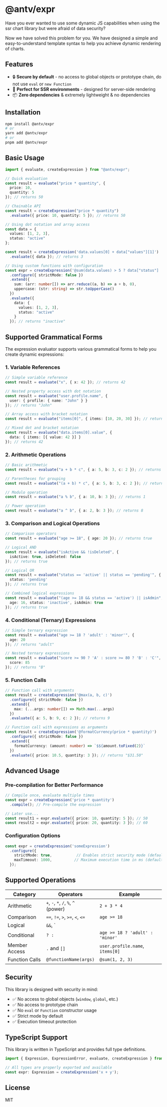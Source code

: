 # @antv/expr

Have you ever wanted to use some dynamic JS capabilities when using the ssr chart library but were afraid of data security?

Now we have solved this problem for you. We have designed a simple and easy-to-understand template syntax to help you achieve dynamic rendering of charts.

## Features

- 🔒 **Secure by default** - no access to global objects or prototype chain, do not use `eval` or `new Function`
- 🎯 **Perfect for SSR environments** - designed for server-side rendering
- 📦 **Zero dependencies** & extremely lightweight & no dependencies

## Installation

```bash
npm install @antv/expr
# or
yarn add @antv/expr
# or
pnpm add @antv/expr
```

## Basic Usage

```typescript
import { evaluate, createExpression } from "@antv/expr";

// Quick evaluation
const result = evaluate("price * quantity", {
  price: 10,
  quantity: 5
}); // returns 50

// Chainable API
const result = createExpression("price * quantity")
  .evaluate({ price: 10, quantity: 5 }); // returns 50

// Using dot notation and array access
const data = {
  values: [1, 2, 3],
  status: "active"
};

const result = createExpression('data.values[0] + data["values"][1]')
  .evaluate({ data }); // returns 3

// Using custom functions with configuration
const expr = createExpression('@sum(data.values) > 5 ? data["status"] : "inactive"')
  .configure({ strictMode: false })
  .extend({
    sum: (arr: number[]) => arr.reduce((a, b) => a + b, 0),
    uppercase: (str: string) => str.toUpperCase()
  })
  .evaluate({
    data: {
      values: [1, 2, 3],
      status: "active"
    }
  }); // returns "inactive"
```

## Supported Grammatical Forms

The expression evaluator supports various grammatical forms to help you create dynamic expressions:

### 1. Variable References

```typescript
// Simple variable reference
const result = evaluate("x", { x: 42 }); // returns 42

// Nested property access with dot notation
const result = evaluate("user.profile.name", { 
  user: { profile: { name: "John" } } 
}); // returns "John"

// Array access with bracket notation
const result = evaluate("items[0]", { items: [10, 20, 30] }); // returns 10

// Mixed dot and bracket notation
const result = evaluate("data.items[0].value", { 
  data: { items: [{ value: 42 }] } 
}); // returns 42
```

### 2. Arithmetic Operations

```typescript
// Basic arithmetic
const result = evaluate("a + b * c", { a: 5, b: 3, c: 2 }); // returns 11

// Parentheses for grouping
const result = evaluate("(a + b) * c", { a: 5, b: 3, c: 2 }); // returns 16

// Modulo operation
const result = evaluate("a % b", { a: 10, b: 3 }); // returns 1

// Power operation
const result = evaluate("a ^ b", { a: 2, b: 3 }); // returns 8
```

### 3. Comparison and Logical Operations

```typescript
// Comparison operators
const result = evaluate("age >= 18", { age: 20 }); // returns true

// Logical AND
const result = evaluate("isActive && !isDeleted", { 
  isActive: true, isDeleted: false 
}); // returns true

// Logical OR
const result = evaluate("status == 'active' || status == 'pending'", { 
  status: 'pending' 
}); // returns true

// Combined logical expressions
const result = evaluate("(age >= 18 && status == 'active') || isAdmin", { 
  age: 16, status: 'inactive', isAdmin: true 
}); // returns true
```

### 4. Conditional (Ternary) Expressions

```typescript
// Simple ternary expression
const result = evaluate("age >= 18 ? 'adult' : 'minor'", { 
  age: 20 
}); // returns "adult"

// Nested ternary expressions
const result = evaluate("score >= 90 ? 'A' : score >= 80 ? 'B' : 'C'", { 
  score: 85 
}); // returns "B"
```

### 5. Function Calls

```typescript
// Function call with arguments
const result = createExpression('@max(a, b, c)')
  .configure({ strictMode: false })
  .extend({
    max: (...args: number[]) => Math.max(...args)
  })
  .evaluate({ a: 5, b: 9, c: 2 }); // returns 9

// Function call with expressions as arguments
const result = createExpression('@formatCurrency(price * quantity)')
  .configure({ strictMode: false })
  .extend({
    formatCurrency: (amount: number) => `$${amount.toFixed(2)}`
  })
  .evaluate({ price: 10.5, quantity: 3 }); // returns "$31.50"
```

## Advanced Usage

### Pre-compilation for Better Performance


```typescript
// Compile once, evaluate multiple times
const expr = createExpression('price * quantity')
  .compile(); // Pre-compile the expression

// Later use...
const result1 = expr.evaluate({ price: 10, quantity: 5 }); // 50
const result2 = expr.evaluate({ price: 20, quantity: 3 }); // 60
```

### Configuration Options

```typescript
const expr = createExpression('someExpression')
  .configure({
    strictMode: true,           // Enables strict security mode (default: true)
    maxTimeout: 1000,          // Maximum execution time in ms (default: 1000)
  });
```

## Supported Operations

| Category | Operators | Example |
|----------|-----------|--------|
| Arithmetic | `+`, `-`, `*`, `/`, `%`, `^` (power) | `2 + 3 * 4` |
| Comparison | `==`, `!=`, `>`, `>=`, `<`, `<=` | `age >= 18` |
| Logical | `&&`, `||`, `!` | `isActive && !isDeleted` |
| Conditional | `? :` | `age >= 18 ? 'adult' : 'minor'` |
| Member Access | `.` and `[]` | `user.profile.name`, `items[0]` |
| Function Calls | `@functionName(args)` | `@sum(1, 2, 3)` |



## Security

This library is designed with security in mind:

- ✅ No access to global objects (`window`, `global`, etc.)
- ✅ No access to prototype chain
- ✅ No `eval` or `Function` constructor usage
- ✅ Strict mode by default
- ✅ Execution timeout protection

## TypeScript Support

This library is written in TypeScript and provides full type definitions.

```typescript
import { Expression, ExpressionError, evaluate, createExpression } from "@antv/expr";

// All types are properly exported and available
const expr: Expression = createExpression('x + y');
```

## License

MIT